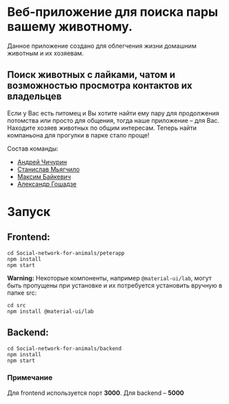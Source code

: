# Веб-приложение для поиска пары вашему животному.

Данное приложение создано для облегчения жизни домашним животным и их хозяевам. 


## Поиск животных с лайками, чатом и возможностью просмотра контактов их владельцев


Если у Вас есть питомец и Вы хотите найти ему пару для продолжения потомства или просто для общения, тогда наше приложение – для Вас. 
Находите хозяев животных по общим интересам. Теперь найти компаньона для прогулки в парке стало проще! 

Состав команды:

* [Андрей Чичурин](https://github.com/AndreyChichurin)
* [Станислав Мьягчило](https://github.com/miagchilo) 
* [Максим Байкевич](https://github.com/maxbaikevich)
* [Александр Гошадзе](https://github.com/algoshadze)

# Запуск

## Frontend:
```
cd Social-network-for-animals/peterapp
npm install
npm start
```
**Warning:** Некоторые компоненты, например ```@material-ui/lab```, могут быть пропущены при установке и их потребуется установить вручную в папке src: <br>
```
cd src
npm install @material-ui/lab
```
## Backend:
```
cd Social-network-for-animals/backend
npm install
npm start
```
### Примечание

Для frontend используется порт **3000**. Для backend – **5000**

